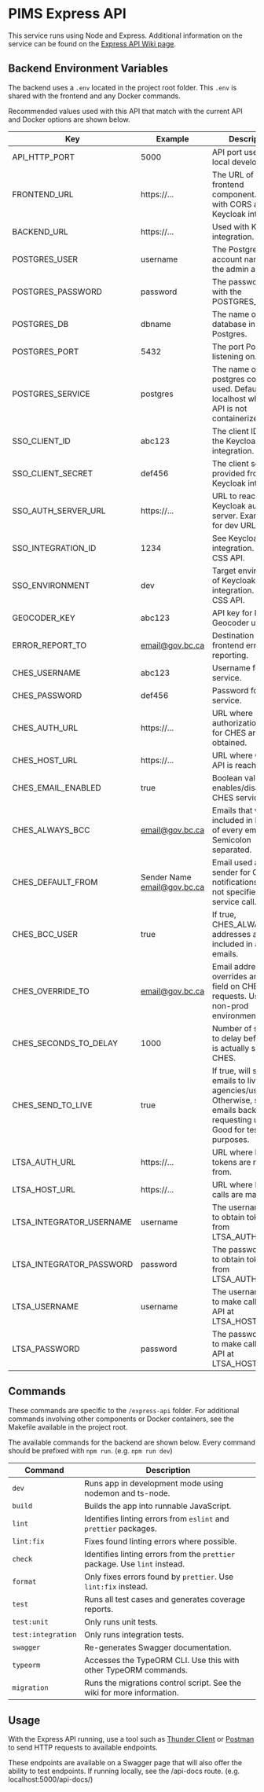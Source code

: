 # PIMS Express API

This service runs using Node and Express. Additional information on the service can be found on the [Express API Wiki page](https://github.com/bcgov/PIMS/wiki/Express-API).

## Backend Environment Variables

The backend uses a `.env` located in the project root folder. This `.env` is shared with the frontend and any Docker commands.

Recommended values used with this API that match with the current API and Docker options are shown below.

| Key                | Example | Description                                        |
| ---                | ---           | ---                                                |
| API_HTTP_PORT      | 5000          | API port used during local development.            |
| FRONTEND_URL       | https://...     | The URL of the frontend component. Used with CORS and Keycloak integration. |
|BACKEND_URL| https://... |Used with Keycloak integration.|
|POSTGRES_USER|username|The Postgres user account name. Not the admin account.|
|POSTGRES_PASSWORD|password|The password used with the POSTGRES_USER.|
|POSTGRES_DB|dbname|The name of the database in Postgres.|
|POSTGRES_PORT|5432|The port Postgres is listening on.|
|POSTGRES_SERVICE|postgres|The name of the postgres container if used. Defaults to localhost when the API is not containerized.|
|SSO_CLIENT_ID|abc123|The client ID from the Keycloak integration.|
|SSO_CLIENT_SECRET|def456|The client secret provided from the Keycloak integration.|
|SSO_AUTH_SERVER_URL|https://...|URL to reach Keycloak auth server. Example is for dev URL.|
|SSO_INTEGRATION_ID|1234|See Keycloak integration. Used for CSS API.|
|SSO_ENVIRONMENT|dev|Target environment of Keycloak integration. Used for CSS API.|
|GEOCODER_KEY|abc123|API key for BC Geocoder use.|
|ERROR_REPORT_TO|<email@gov.bc.ca>|Destination email for frontend error reporting.|
|CHES_USERNAME|abc123|Username for CHES service.|
|CHES_PASSWORD|def456|Password for CHES service.|
|CHES_AUTH_URL|https://...|URL where authorization tokens for CHES are obtained.|
|CHES_HOST_URL|https://...|URL where CHES API is reached.|
|CHES_EMAIL_ENABLED|true|Boolean value that enables/disables CHES service calls.|
|CHES_ALWAYS_BCC|<email@gov.bc.ca>|Emails that will be included in BCC field of every email. Semicolon separated.|
|CHES_DEFAULT_FROM|Sender Name <email@gov.bc.ca>|Email used as the sender for CHES notifications when not specified in service call.|
|CHES_BCC_USER|true|If true, CHES_ALWAYS_BCC addresses are included in all emails. |
|CHES_OVERRIDE_TO|<email@gov.bc.ca>|Email address that overrides any *To* field on CHES requests. Used for non-prod environments.|
|CHES_SECONDS_TO_DELAY|1000|Number of seconds to delay before email is actually sent via CHES.|
|CHES_SEND_TO_LIVE|true|If true, will send emails to live agencies/users. Otherwise, sends emails back to the requesting user. Good for test purposes.|
|LTSA_AUTH_URL|https://...|URL where LTSA tokens are retrieved from.|
|LTSA_HOST_URL|https://...|URL where LTSA API calls are made to.|
|LTSA_INTEGRATOR_USERNAME|username|The username used to obtain tokens from LTSA_AUTH_URL.|
|LTSA_INTEGRATOR_PASSWORD|password|The password used to obtain tokens from LTSA_AUTH_URL.|
|LTSA_USERNAME|username|The username used to make calls to the API at LTSA_HOST_URL.|
|LTSA_PASSWORD|password|The password used to make calls to the API at LTSA_HOST_URL.|

## Commands

These commands are specific to the `/express-api` folder. For additional commands involving other components or Docker containers, see the Makefile available in the project root.

The available commands for the backend are shown below.
Every command should be prefixed with `npm run`. (e.g. `npm run dev`)

| Command                    | Description                                                              |
| -------------------------- | ------------------------------------------------------------------------ |
| `dev`              | Runs app in development mode using nodemon and ts-node.                                            |
| `build`            | Builds the app into runnable JavaScript.                                               |
|`lint`|Identifies linting errors from `eslint` and `prettier` packages.|
|`lint:fix`|Fixes found linting errors where possible.|
|`check`|Identifies linting errors from the `prettier` package. Use `lint` instead.|
|`format`|Only fixes errors found by `prettier`. Use `lint:fix` instead.|
|`test`|Runs all test cases and generates coverage reports.|
|`test:unit`|Only runs unit tests.|
|`test:integration`|Only runs integration tests.|
|`swagger`|Re-generates Swagger documentation.|
|`typeorm`|Accesses the TypeORM CLI. Use this with other TypeORM commands.|
|`migration`|Runs the migrations control script. See the wiki for more information.|

## Usage

With the Express API running, use a tool such as [Thunder Client](https://www.thunderclient.com/) or [Postman](https://www.postman.com/) to send HTTP requests to available endpoints.

These endpoints are available on a Swagger page that will also offer the ability to test endpoints. If running locally, see the /api-docs route. (e.g. localhost:5000/api-docs/)
